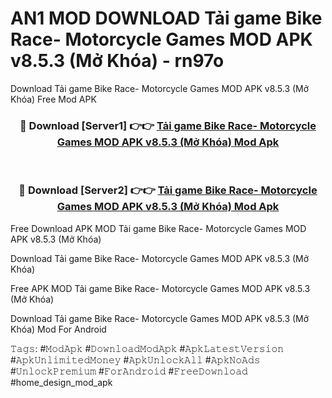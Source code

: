 # AN1 MOD DOWNLOAD Tải game Bike Race- Motorcycle Games MOD APK v8.5.3 (Mở Khóa) - rn97o
Download Tải game Bike Race- Motorcycle Games MOD APK v8.5.3 (Mở Khóa) Free Mod APK

<div align="center">
<h3>🔴 Download [Server1] 👉👉 <a href="https://apk-comot.site?title=Tải_game_Bike_Race-_Motorcycle_Games_MOD_APK_v8.5.3_(Mở_Khóa)">Tải game Bike Race- Motorcycle Games MOD APK v8.5.3 (Mở Khóa) Mod Apk</a></h3><br>

<h3>🔴 Download [Server2] 👉👉 <a href="https://apk-comot.site?title=Tải_game_Bike_Race-_Motorcycle_Games_MOD_APK_v8.5.3_(Mở_Khóa)">Tải game Bike Race- Motorcycle Games MOD APK v8.5.3 (Mở Khóa) Mod Apk</a></h3>
</div>


Free Download APK MOD Tải game Bike Race- Motorcycle Games MOD APK v8.5.3 (Mở Khóa)

Download Tải game Bike Race- Motorcycle Games MOD APK v8.5.3 (Mở Khóa) 

Free APK MOD Tải game Bike Race- Motorcycle Games MOD APK v8.5.3 (Mở Khóa) 

Download Tải game Bike Race- Motorcycle Games MOD APK v8.5.3 (Mở Khóa) Mod For Android

𝚃𝚊𝚐𝚜: #𝙼𝚘𝚍𝙰𝚙𝚔 #𝙳𝚘𝚠𝚗𝚕𝚘𝚊𝚍𝙼𝚘𝚍𝙰𝚙𝚔 #𝙰𝚙𝚔𝙻𝚊𝚝𝚎𝚜𝚝𝚅𝚎𝚛𝚜𝚒𝚘𝚗 #𝙰𝚙𝚔𝚄𝚗𝚕𝚒𝚖𝚒𝚝𝚎𝚍𝙼𝚘𝚗𝚎𝚢 #𝙰𝚙𝚔𝚄𝚗𝚕𝚘𝚌𝚔𝙰𝚕𝚕 #𝙰𝚙𝚔𝙽𝚘𝙰𝚍𝚜 #𝚄𝚗𝚕𝚘𝚌𝚔𝙿𝚛𝚎𝚖𝚒𝚞𝚖 #𝙵𝚘𝚛𝙰𝚗𝚍𝚛𝚘𝚒𝚍 #𝙵𝚛𝚎𝚎𝙳𝚘𝚠𝚗𝚕𝚘𝚊𝚍 #home_design_mod_apk